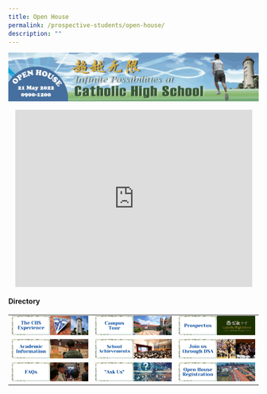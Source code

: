 ```yaml
---
title: Open House
permalink: /prospective-students/open-house/
description: ""
---
```

![](/images/oh1.png)
<style>
p {text-align: justify;}
.imgSize {height:100px;width:100px;}
iframe {display: block;margin: auto;}
</style>

<iframe width="477" height="357" src="https://www.youtube.com/embed/Ut_HqYotRCA" title="2022 Hullo Open House Video" frameborder="0" allow="accelerometer; autoplay; clipboard-write; encrypted-media; gyroscope; picture-in-picture" allowfullscreen></iframe>

#### Directory

|  	|  	|  	|
|---	|---	|---	|
| [![](/images/oh2.png)](href="https://www.catholichigh.moe.edu.sg/chs-experience/")| [![](/images/oh3.png)](href="https://www.catholichigh.moe.edu.sg/about/Our-CHS-Campus/")|  [![](/images/oh4.png)](href="https://www.catholichigh.moe.edu.sg/secondary/prospectus/")|
|[![](/images/oh5.png)](href="https://www.catholichigh.moe.edu.sg/chs-academic-info/")| [![](/images/oh6.png)](href="https://www.catholichigh.moe.edu.sg/secondary/awards-and-achievements/academic-achievements/")| [![](/images/oh7.png)](href="https://www.catholichigh.moe.edu.sg/prospective-students/Sec-Admission/direct-school-admission/")|
|  [![](/images/oh8.png)](href="https://www.catholichigh.moe.edu.sg/secondary/faqs/")| [![](/images/oh9.png)](href="https://docs.google.com/forms/d/e/1FAIpQLSdtu0FBj1HIladlto5vrvwzDMOkiWQRUcz_v809-KViaEXRyg/viewform")| [![](/images/oh10.png)](href="https://www.catholichigh.moe.edu.sg/open-house-registration/")|
